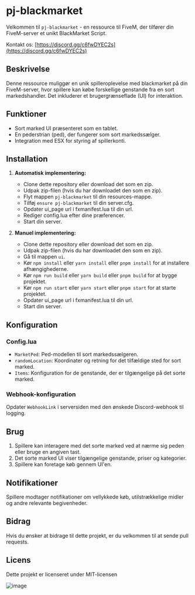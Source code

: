 # pj-blackmarket

Velkommen til `pj-blackmarket` - en ressource til FiveM, der tilfører din FiveM-server et unikt BlackMarket Script.

Kontakt os: [https://discord.gg/c6fwDYEC2s](https://discord.gg/c6fwDYEC2s)

## Beskrivelse

Denne ressource muliggør en unik spilleroplevelse med blackmarket på din FiveM-server, hvor spillere kan købe forskellige genstande fra en sort markedshandler. Det inkluderer et brugergrænseflade (UI) for interaktion.

## Funktioner

- Sort marked UI præsenteret som en tablet.
- En pederstrian (ped), der fungerer som sort markedssælger.
- Integration med ESX for styring af spillerkonti.

## Installation

1. **Automatisk implementering:**
    - Clone dette repository eller download det som en zip.
    - Udpak zip-filen (hvis du har downloadet den som en zip).
    - Flyt mappen `pj-blackmarket` til din resources-mappe.
    - Tilføj `ensure pj-blackmarket` til din server.cfg.
    - Opdater ui_page url i fxmanifest.lua til din url.
    - Rediger config.lua efter dine præferencer.
    - Start din server.

2. **Manuel implementering:**
    - Clone dette repository eller download det som en zip.
    - Udpak zip-filen (hvis du har downloadet den som en zip).
    - Gå til mappen `ui`.
    - Kør `npm install` eller `yarn install` eller `pnpm install` for at installere afhængighederne.
    - Kør `npm run build` eller `yarn build` eller `pnpm build` for at bygge projektet.
    - Kør `npm run start` eller `yarn start` eller `pnpm start` for at starte projektet.
    - Opdater ui_page url i fxmanifest.lua til din url.
    - Start din server.

## Konfiguration

### Config.lua

- `MarketPed`: Ped-modellen til sort markedssælgeren.
- `randomLocation`: Koordinater og retning for det tilfældige sted for sort marked.
- `Items`: Konfiguration for de genstande, der er tilgængelige på det sorte marked.

### Webhook-konfiguration

Opdater `WebhookLink` i serversiden med den ønskede Discord-webhook til logging.

## Brug

1. Spillere kan interagere med det sorte marked ved at nærme sig peden eller bruge en angiven tast.
2. Det sorte marked UI viser tilgængelige genstande, priser og kategorier.
3. Spillere kan foretage køb gennem UI'en.

## Notifikationer

Spillere modtager notifikationer om vellykkede køb, utilstrækkelige midler og andre relevante begivenheder.

## Bidrag

Hvis du ønsker at bidrage til dette projekt, er du velkommen til at sende pull requests.

## Licens

Dette projekt er licenseret under MIT-licensen


![image]([http://url/to/img.png](https://cdn.discordapp.com/attachments/949247950419271680/1190381126972358656/Blackmarket.png?ex=65a197d0&is=658f22d0&hm=d6147641aa3fc06d393b572708b592d6285227a69c9bc87b7ca25c320fb72c41&)https://cdn.discordapp.com/attachments/949247950419271680/1190381126972358656/Blackmarket.png?ex=65a197d0&is=658f22d0&hm=d6147641aa3fc06d393b572708b592d6285227a69c9bc87b7ca25c320fb72c41&)





